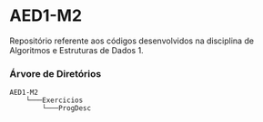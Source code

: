 # AED1-M2
Repositório referente aos códigos desenvolvidos na disciplina de Algoritmos e Estruturas de Dados 1.

### Árvore de Diretórios
```
AED1-M2
    └───Exercicios
        └───ProgDesc
```
